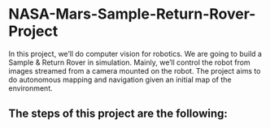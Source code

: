 # NASA-Mars-Sample-Return-Rover-Project
In this project, we’ll do computer vision for robotics. We are going to build a Sample &amp; Return Rover in simulation. Mainly, we’ll control the robot from images streamed from a camera mounted on the robot. The project aims to do autonomous mapping and navigation given an initial map of the environment.

## The steps of this project are the following: 
